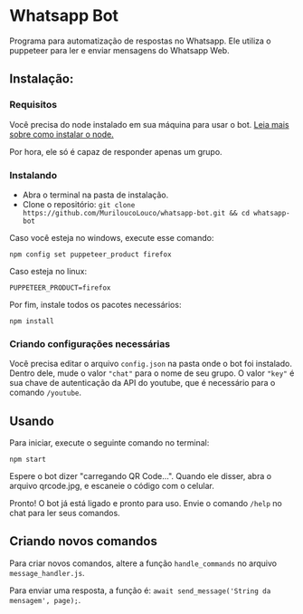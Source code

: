# Whatsapp Bot

Programa para automatização de respostas no Whatsapp. Ele utiliza o puppeteer para ler e enviar mensagens do Whatsapp Web.

## Instalação:

### Requisitos

Você precisa do node instalado em sua máquina para usar o bot. [Leia mais sobre como instalar o node.](https://nodejs.org/pt-br/)

Por hora, ele só é capaz de responder apenas um grupo.

### Instalando

* Abra o terminal na pasta de instalação.
* Clone o repositório: `git clone https://github.com/MuriloucoLouco/whatsapp-bot.git && cd whatsapp-bot`

Caso você esteja no windows, execute esse comando:

`npm config set puppeteer_product firefox`

Caso esteja no linux:

`PUPPETEER_PRODUCT=firefox`

Por fim, instale todos os pacotes necessários:

`npm install`

### Criando configurações necessárias

Você precisa editar o arquivo `config.json` na pasta onde o bot foi instalado.
Dentro dele, mude o valor `"chat"` para o nome de seu grupo.
O valor `"key"` é sua chave de autenticação da API do youtube, que é necessário para o comando `/youtube`.

## Usando

Para iniciar, execute o seguinte comando no terminal:

`npm start`

Espere o bot dizer "carregando QR Code...". Quando ele disser, abra o arquivo qrcode.jpg, e escaneie o código com o celular.

Pronto! O bot já está ligado e pronto para uso. Envie o comando `/help` no chat para ler seus comandos.

## Criando novos comandos

Para criar novos comandos, altere a função `handle_commands` no arquivo `message_handler.js`.

Para enviar uma resposta, a função é: `await send_message('String da mensagem', page);`.
